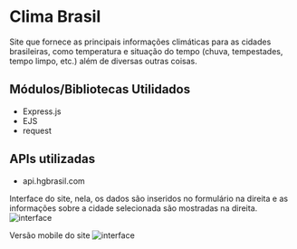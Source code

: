 # Clima Brasil

Site que fornece as principais informações climáticas para as cidades brasileiras, como temperatura e situação do tempo (chuva, tempestades, tempo limpo, etc.) além de diversas outras coisas.


## Módulos/Bibliotecas Utilidados


 - Express.js
 - EJS
 - request
 
 
## APIs utilizadas


 - api.hgbrasil.com
 
 Interface do site, nela, os dados são inseridos no formulário na direita e as informações sobre a cidade selecionada são mostradas na direita.
   ![interface](https://i.ibb.co/qBkYVYZ/2020-08-19-2.png)
 
 
 Versão mobile do site
    ![interface](https://i.ibb.co/khHm39S/2020-08-19-4.png)
 
 
